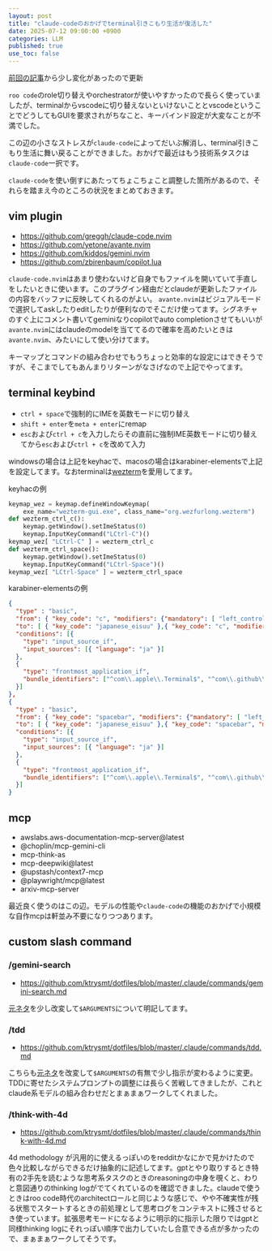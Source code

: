 ```yaml
---
layout: post
title: "claude-codeのおかげでterminal引きこもり生活が復活した"
date: 2025-07-12 09:00:00 +0900
categories: LLM
published: true
use_toc: false
---
```




[前回の記事](https://ktrysmt.github.io/blog/summary-of-my-recent-llm-activities/)から少し変化があったので更新

`roo code`のrole切り替えやorchestratorが使いやすかったので長らく使っていましたが、terminalからvscodeに切り替えないといけないこととvscodeということでどうしてもGUIを要求されがちなこと、キーバインド設定が大変なことが不満でした。

この辺の小さなストレスが`claude-code`によってだいぶ解消し、terminal引きこもり生活に舞い戻ることができました。おかげで最近はもう技術系タスクは`claude-code`一択です。

`claude-code`を使い倒すにあたってちょこちょこと調整した箇所があるので、それらを踏まえ今のところの状況をまとめておきます。

## vim plugin

- <https://github.com/greggh/claude-code.nvim>
- <https://github.com/yetone/avante.nvim>
- <https://github.com/kiddos/gemini.nvim>
- <https://github.com/zbirenbaum/copilot.lua>

`claude-code.nvim`はあまり使わないけど自身でもファイルを開いていて手直しをしたいときに使います。このプラグイン経由だとclaudeが更新したファイルの内容をバッファに反映してくれるのがよい。
`avante.nvim`はビジュアルモードで選択してaskしたりeditしたりが便利なのでそこだけ使ってます。シグネチャのすぐ上にコメント書いてgeminiなりcopilotでauto completionさせてもいいが`avante.nvim`にはclaudeのmodelを当ててるので確率を高めたいときは`avante.nvim`、みたいにして使い分けてます。

キーマップとコマンドの組み合わせでもうちょっと効率的な設定にはできそうですが、そこまでしてもあんまりリターンがなさげなので上記でやってます。

## terminal keybind
- `ctrl + space`で強制的にIMEを英数モードに切り替え
- `shift + enter`を`meta + enter`にremap
- `esc`および`ctrl + c`を入力したらその直前に強制IME英数モードに切り替えてから`esc`および`ctrl + c`を改めて入力

windowsの場合は上記をkeyhacで、macosの場合はkarabiner-elementsで上記を設定してます。なおterminalは[wezterm](https://wezterm.org/)を愛用してます。

keyhacの例
```python
keymap_wez = keymap.defineWindowKeymap(
    exe_name="wezterm-gui.exe", class_name="org.wezfurlong.wezterm")
def wezterm_ctrl_c():
    keymap.getWindow().setImeStatus(0)
    keymap.InputKeyCommand("LCtrl-C")()
keymap_wez[ "LCtrl-C" ] = wezterm_ctrl_c
def wezterm_ctrl_space():
    keymap.getWindow().setImeStatus(0)
    keymap.InputKeyCommand("LCtrl-Space")()
keymap_wez[ "LCtrl-Space" ] = wezterm_ctrl_space
```

karabiner-elementsの例
```json
{
  "type" : "basic",
  "from": { "key_code": "c", "modifiers": {"mandatory": [ "left_control" ]} },
  "to": [ { "key_code": "japanese_eisuu" },{ "key_code": "c", "modifiers":  "left_control" } ],
  "conditions": [{
    "type": "input_source_if",
    "input_sources": [{ "language": "ja" }]
  },
  {
    "type": "frontmost_application_if",
    "bundle_identifiers": ["^com\\.apple\\.Terminal$", "^com\\.github\\.wez\\.wezterm$"]
  }]
},
{
  "type" : "basic",
  "from": { "key_code": "spacebar", "modifiers": {"mandatory": [ "left_control" ]} },
  "to": [ { "key_code": "japanese_eisuu" },{ "key_code": "spacebar", "modifiers":  "left_control" } ],
  "conditions": [{
    "type": "input_source_if",
    "input_sources": [{ "language": "ja" }]
  },
  {
    "type": "frontmost_application_if",
    "bundle_identifiers": ["^com\\.apple\\.Terminal$", "^com\\.github\\.wez\\.wezterm$"]
  }]
}
```

## mcp

- awslabs.aws-documentation-mcp-server@latest
- @choplin/mcp-gemini-cli
- mcp-think-as
- mcp-deepwiki@latest
- @upstash/context7-mcp
- @playwright/mcp@latest
- arxiv-mcp-server

最近良く使うのはこの辺。モデルの性能や`claude-code`の機能のおかげで小規模な自作mcpは軒並み不要になりつつあります。

## custom slash command

### /gemini-search
- <https://github.com/ktrysmt/dotfiles/blob/master/.claude/commands/gemini-search.md>

[元ネタ](https://zenn.dev/mizchi/articles/gemini-cli-for-google-search)を少し改変して`$ARGUMENTS`について明記してます。

### /tdd
- <https://github.com/ktrysmt/dotfiles/blob/master/.claude/commands/tdd.md>

こちらも[元ネタ](https://github.com/KentBeck/BPlusTree3/blob/main/rust/docs/CLAUDE.md)を改変して`$ARGUMENTS`の有無で少し指示が変わるように変更。TDDに寄せたシステムプロンプトの調整には長らく苦戦してきましたが、これとclaude系モデルの組み合わせだとまぁまぁワークしてくれました。

### /think-with-4d
- <https://github.com/ktrysmt/dotfiles/blob/master/.claude/commands/think-with-4d.md>

4d methodology が汎用的に使えるっぽいのをredditかなにかで見かけたので色々比較しながらできるだけ抽象的に記述してます。gptとやり取りするとき特有の2手先を読むような思考系タスクのときのreasoningの中身を覗くと、わりと意図通りのthinking logがでてくれているのを確認できました。claudeで使うときはroo code時代のarchitectロールと同じような感じで、やや不確実性が残る状態でスタートするときの前処理として思考ログをコンテキストに残させるとき使っています。拡張思考モードになるように明示的に指示した限りではgptと同様thinking logにそれっぽい順序で出力していたし合意できる点が多かったので、まぁまぁワークしてそうです。
